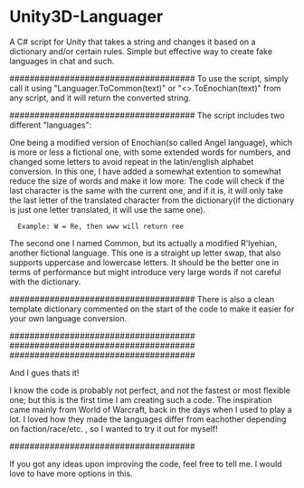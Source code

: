 # Unity3D-Languager
A C# script for Unity that takes a string and changes it based on a dictionary and/or certain rules. Simple but effective way to create fake languages in chat and such.


#####################################
To use the script, simply call it using "Languager.ToCommon(text)" or "<>.ToEnochian(text)" from any script, and it will return
the converted string.

#####################################
The script includes two different "languages":

One being a modified version of Enochian(so called Angel language), which is more or less a fictional one, with some 
extended words for numbers, and changed some letters to avoid repeat in the latin/english alphabet conversion.
In this one, I have added a somewhat extention to somewhat reduce the size of words and make it low more:
  The code will check if the last character is the same with the current one, and if it is, it will only take the last letter
  of the translated character from the dictionary(if the dictionary is just one letter translated, it will use the same one).
  
      Example: W = Re, then www will return ree

The second one I named Common, but its actually a modified R'lyehian, another fictional language.
This one is a straight up letter swap, that also supports uppercase and lowercase letters.
  It should be the better one in terms of performance but might introduce very large words if not careful with the dictionary.

#####################################
There is also a clean template dictionary commented on the start of the code to make it easier for your own language conversion.

#####################################
#####################################
#####################################

And I gues thats it!

I know the code is probably not perfect, and not the fastest or most flexible one; but this is the first time I am creating such a code.
The inspiration came mainly from World of Warcraft, back in the days when I used to play a lot. I loved how they made the
languages differ from eachother depending on faction/race/etc. , so I wanted to try it out for myself!

#####################################

If you got any ideas upon improving the code, feel free to tell me. I would love to have more options in this.
